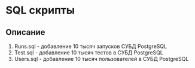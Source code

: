 # SQL скрипты
## Описание

1. Runs.sql - добавление 10 тысяч запусков СУБД PostgreSQL
2. Test.sql - добавление 10 тысяч тестов в СУБД PostgreSQL
3. Users.sql - добавление 10 тысяч пользователей в СУБД PostgreSQL
